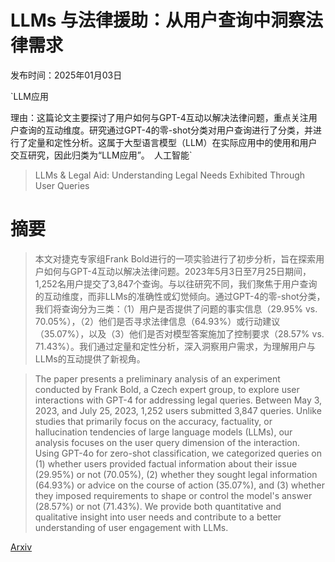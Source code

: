 # LLMs 与法律援助：从用户查询中洞察法律需求

发布时间：2025年01月03日

`LLM应用

理由：这篇论文主要探讨了用户如何与GPT-4互动以解决法律问题，重点关注用户查询的互动维度。研究通过GPT-4的零-shot分类对用户查询进行了分类，并进行了定量和定性分析。这属于大型语言模型（LLM）在实际应用中的使用和用户交互研究，因此归类为“LLM应用”。` `人工智能`

> LLMs & Legal Aid: Understanding Legal Needs Exhibited Through User Queries

# 摘要

> 本文对捷克专家组Frank Bold进行的一项实验进行了初步分析，旨在探索用户如何与GPT-4互动以解决法律问题。2023年5月3日至7月25日期间，1,252名用户提交了3,847个查询。与以往研究不同，我们聚焦于用户查询的互动维度，而非LLMs的准确性或幻觉倾向。通过GPT-4的零-shot分类，我们将查询分为三类：（1）用户是否提供了问题的事实信息（29.95% vs. 70.05%），（2）他们是否寻求法律信息（64.93%）或行动建议（35.07%），以及（3）他们是否对模型答案施加了控制要求（28.57% vs. 71.43%）。我们通过定量和定性分析，深入洞察用户需求，为理解用户与LLMs的互动提供了新视角。

> The paper presents a preliminary analysis of an experiment conducted by Frank Bold, a Czech expert group, to explore user interactions with GPT-4 for addressing legal queries. Between May 3, 2023, and July 25, 2023, 1,252 users submitted 3,847 queries. Unlike studies that primarily focus on the accuracy, factuality, or hallucination tendencies of large language models (LLMs), our analysis focuses on the user query dimension of the interaction. Using GPT-4o for zero-shot classification, we categorized queries on (1) whether users provided factual information about their issue (29.95%) or not (70.05%), (2) whether they sought legal information (64.93%) or advice on the course of action (35.07\%), and (3) whether they imposed requirements to shape or control the model's answer (28.57%) or not (71.43%). We provide both quantitative and qualitative insight into user needs and contribute to a better understanding of user engagement with LLMs.

[Arxiv](https://arxiv.org/abs/2501.01711)